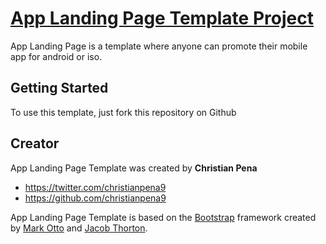 # [App Landing Page Template Project](http://christianpena9.github.io/app-landing-page-template-project/)

App Landing Page is a template where anyone can promote their mobile app for android or iso.

## Getting Started

To use this template, just fork this repository on Github

## Creator

App Landing Page Template was created by **Christian Pena**

* https://twitter.com/christianpena9
* https://github.com/christianpena9

App Landing Page Template is based on the [Bootstrap](http://getbootstrap.com/) framework created by [Mark Otto](https://twitter.com/mdo) and [Jacob Thorton](https://twitter.com/fat).
